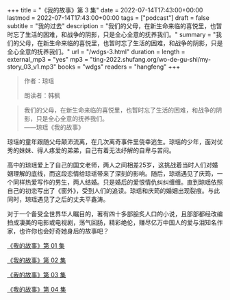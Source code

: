 +++
title = "《我的故事》第 3 集"
date = 2022-07-14T17:43:00+00:00
lastmod = 2022-07-14T17:43:00+00:00
tags = ["podcast"]
draft = false
subtitle = "我的过去"
description = "我们的父母，在新生命来临的喜悦里，也暂时忘了生活的困难，和战争的阴影，只是全心全意的抚养我们。"
summary = "我们的父母，在新生命来临的喜悦里，也暂时忘了生活的困难，和战争的阴影，只是全心全意的抚养我们。"
url = "/wdgs-3.html"
duration = 
length = 
external_mp3 = "yes"
mp3 = "ting-2022.shufang.org/wo-de-gu-shi/my-story_03_v1.mp3"
books = "wdgs"
readers = "hangfeng"
+++

> 作者：琼瑶
>
> 朗读者：韩枫

> 我们的父母，在新生命来临的喜悦里，也暂时忘了生活的困难，和战争的阴影，只是全心全意的抚养我们。  
> ——琼瑶《我的故事》

琼瑶的童年跟随父母颠沛流离，在几次离奇事件里侥幸逃生。琼瑶的少年，面对优秀的妹妹、得人疼爱的弟弟，自己有着无法纾解的自卑与苦闷。

高中的琼瑶爱上了自己的国文老师，两人之间相差25岁，这挑战着当时人们对婚姻理解的底线，而这段恋情给琼瑶带来了深刻的影响。随后，琼瑶遇见了庆筠，一个同样热爱写作的男生，两人结婚。只是婚后的爱恨情仇纠纠缠缠。直到琼瑶依照自己的初恋写出了《窗外》，受到人们的追读。琼瑶和庆筠的婚姻出现裂痕。与此同时，琼瑶遇见了之后的丈夫平鑫涛。

对于一个备受全世界华人瞩目的，著有四十多部脍炙人口的小说，且部部都经改编拍成凄美的电影或电视剧，荡气回肠，精彩绝伦，赚尽亿万中国人的爱与泪知名作家，也许你也会好奇她身后的故事吧？

[《我的故事》第 01 集](./wdgs-1.html)

[《我的故事》第 02 集](./wdgs-2.html)

[《我的故事》第 03 集](./wdgs-3.html)

[《我的故事》第 04 集](./wdgs-4.html)
